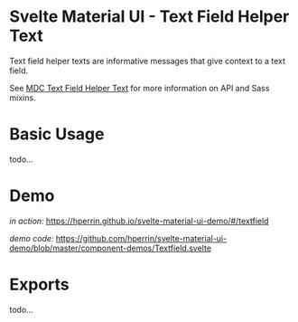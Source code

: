 # Svelte Material UI - Text Field Helper Text

Text field helper texts are informative messages that give context to a text field.

See [MDC Text Field Helper Text](https://material.io/develop/web/components/input-controls/text-field/helper-text/) for more information on API and Sass mixins.

# Basic Usage

todo...

# Demo

*in action:* https://hperrin.github.io/svelte-material-ui-demo/#/textfield

*demo code:* https://github.com/hperrin/svelte-material-ui-demo/blob/master/component-demos/Textfield.svelte

# Exports

todo...